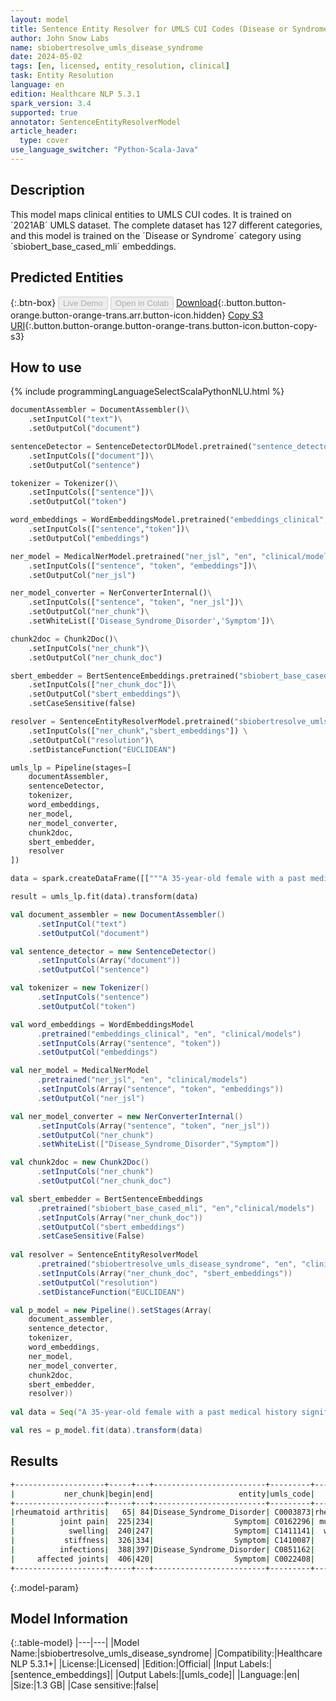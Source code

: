```yaml
---
layout: model
title: Sentence Entity Resolver for UMLS CUI Codes (Disease or Syndrome)
author: John Snow Labs
name: sbiobertresolve_umls_disease_syndrome
date: 2024-05-02
tags: [en, licensed, entity_resolution, clinical]
task: Entity Resolution
language: en
edition: Healthcare NLP 5.3.1
spark_version: 3.4
supported: true
annotator: SentenceEntityResolverModel
article_header:
  type: cover
use_language_switcher: "Python-Scala-Java"
---
```


## Description

This model maps clinical entities to UMLS CUI codes. It is trained on ´2021AB´ UMLS dataset. The complete dataset has 127 different categories, and this model is trained on the ´Disease or Syndrome´ category using ´sbiobert_base_cased_mli´ embeddings.

## Predicted Entities



{:.btn-box}
<button class="button button-orange" disabled>Live Demo</button>
<button class="button button-orange" disabled>Open in Colab</button>
[Download](https://s3.amazonaws.com/auxdata.johnsnowlabs.com/clinical/models/sbiobertresolve_umls_disease_syndrome_en_5.3.1_3.4_1714644434074.zip){:.button.button-orange.button-orange-trans.arr.button-icon.hidden}
[Copy S3 URI](s3://auxdata.johnsnowlabs.com/clinical/models/sbiobertresolve_umls_disease_syndrome_en_5.3.1_3.4_1714644434074.zip){:.button.button-orange.button-orange-trans.button-icon.button-copy-s3}

## How to use



<div class="tabs-box" markdown="1">
{% include programmingLanguageSelectScalaPythonNLU.html %}
  
```python
documentAssembler = DocumentAssembler()\
    .setInputCol("text")\
    .setOutputCol("document")

sentenceDetector = SentenceDetectorDLModel.pretrained("sentence_detector_dl_healthcare","en","clinical/models")\
    .setInputCols(["document"])\
    .setOutputCol("sentence")

tokenizer = Tokenizer()\
    .setInputCols(["sentence"])\
    .setOutputCol("token")

word_embeddings = WordEmbeddingsModel.pretrained("embeddings_clinical","en","clinical/models")\
    .setInputCols(["sentence","token"])\
    .setOutputCol("embeddings")

ner_model = MedicalNerModel.pretrained("ner_jsl", "en", "clinical/models")\
    .setInputCols(["sentence", "token", "embeddings"])\
    .setOutputCol("ner_jsl")

ner_model_converter = NerConverterInternal()\
    .setInputCols(["sentence", "token", "ner_jsl"])\
    .setOutputCol("ner_chunk")\
    .setWhiteList(['Disease_Syndrome_Disorder','Symptom'])\

chunk2doc = Chunk2Doc()\
    .setInputCols("ner_chunk")\
    .setOutputCol("ner_chunk_doc")

sbert_embedder = BertSentenceEmbeddings.pretrained("sbiobert_base_cased_mli",'en','clinical/models')\
    .setInputCols(["ner_chunk_doc"])\
    .setOutputCol("sbert_embeddings")\
    .setCaseSensitive(false)

resolver = SentenceEntityResolverModel.pretrained("sbiobertresolve_umls_disease_syndrome, en, clinical/models") \
    .setInputCols(["ner_chunk","sbert_embeddings"]) \
    .setOutputCol("resolution")\
    .setDistanceFunction("EUCLIDEAN")

umls_lp = Pipeline(stages=[
    documentAssembler,
    sentenceDetector,
    tokenizer,
    word_embeddings,
    ner_model,
    ner_model_converter,
    chunk2doc,
    sbert_embedder,
    resolver
])

data = spark.createDataFrame([["""A 35-year-old female with a past medical history significant for rheumatoid arthritis diagnosed 10 years ago, currently managed with methotrexate and prednisone, presented with a three-week history of progressively worsening joint pain and swelling, predominantly involving the wrists, knees, and ankles. She reported morning stiffness lasting over an hour. The patient denied any recent infections to the affected joints."""]]).toDF("text")

result = umls_lp.fit(data).transform(data)
```
```scala
val document_assembler = new DocumentAssembler()
      .setInputCol("text")
      .setOutputCol("document")

val sentence_detector = new SentenceDetector()
      .setInputCols(Array("document"))
      .setOutputCol("sentence")

val tokenizer = new Tokenizer()
      .setInputCols("sentence")
      .setOutputCol("token")

val word_embeddings = WordEmbeddingsModel
      .pretrained("embeddings_clinical", "en", "clinical/models")
      .setInputCols(Array("sentence", "token"))
      .setOutputCol("embeddings")

val ner_model = MedicalNerModel
      .pretrained("ner_jsl", "en", "clinical/models")
      .setInputCols(Array("sentence", "token", "embeddings"))
      .setOutputCol("ner_jsl")

val ner_model_converter = new NerConverterInternal()
      .setInputCols(Array("sentence", "token", "ner_jsl"))
      .setOutputCol("ner_chunk")
      .setWhiteList(["Disease_Syndrome_Disorder","Symptom"])

val chunk2doc = new Chunk2Doc()
      .setInputCols("ner_chunk")
      .setOutputCol("ner_chunk_doc")

val sbert_embedder = BertSentenceEmbeddings
      .pretrained("sbiobert_base_cased_mli", "en","clinical/models")
      .setInputCols(Array("ner_chunk_doc"))
      .setOutputCol("sbert_embeddings")
      .setCaseSensitive(False)
    
val resolver = SentenceEntityResolverModel
      .pretrained("sbiobertresolve_umls_disease_syndrome", "en", "clinical/models")
      .setInputCols(Array("ner_chunk_doc", "sbert_embeddings"))
      .setOutputCol("resolution")
      .setDistanceFunction("EUCLIDEAN")

val p_model = new Pipeline().setStages(Array(
    document_assembler,
    sentence_detector,
    tokenizer,
    word_embeddings,
    ner_model,
    ner_model_converter,
    chunk2doc,
    sbert_embedder,
    resolver))
    
val data = Seq("A 35-year-old female with a past medical history significant for rheumatoid arthritis diagnosed 10 years ago, currently managed with methotrexate and prednisone, presented with a three-week history of progressively worsening joint pain and swelling, predominantly involving the wrists, knees, and ankles. She reported morning stiffness lasting over an hour. The patient denied any recent infections to the affected joints.").toDF("text")  

val res = p_model.fit(data).transform(data)
```
</div>

## Results

```bash
+--------------------+-----+---+-------------------------+---------+--------------------+------------------------------------------------------------+------------------------------------------------------------+
|           ner_chunk|begin|end|                   entity|umls_code|       resolved_text|                                               all_k_results|                                           all_k_resolutions|
+--------------------+-----+---+-------------------------+---------+--------------------+------------------------------------------------------------+------------------------------------------------------------+
|rheumatoid arthritis|   65| 84|Disease_Syndrome_Disorder| C0003873|rheumatoid arthritis|C0003873:::C0857204:::C0035436:::C3842272:::C0241786:::C0...|rheumatoid arthritis:::rheumatoid arthropathy:::rheumatic...|
|          joint pain|  225|234|                  Symptom| C0162296| multiple joint pain|C0162296:::C0748680:::C0423690:::C0553642:::C5700083:::C0...|multiple joint pain:::shoulder pain exertional:::facet jo...|
|            swelling|  240|247|                  Symptom| C1411141|  wandering swelling|C1411141:::C0037580:::C0281913:::C2938877:::C0497156:::C0...|wandering swelling:::soft tissue swelling:::muscles swell...|
|           stiffness|  326|334|                  Symptom| C1410087|    stiffness; spine|C1410087:::C0014481:::C1861404:::C0277460:::C5554232:::C0...|stiffness; spine:::stiff sickness:::thumbs, stiff:::scaly...|
|          infections|  388|397|Disease_Syndrome_Disorder| C0851162|          infections|C0851162:::C0578491:::C0009450:::C0747002:::C0858744:::C0...|infections:::infections site:::infection:::infections op:...|
|     affected joints|  406|420|                  Symptom| C0022408|   joint dysfunction|C0022408:::C0409271:::C5191746:::C0231586:::C4280547:::C0...|joint dysfunction:::derangement of multiple joints:::diso...|
+--------------------+-----+---+-------------------------+---------+--------------------+------------------------------------------------------------+------------------------------------------------------------+
```

{:.model-param}
## Model Information

{:.table-model}
|---|---|
|Model Name:|sbiobertresolve_umls_disease_syndrome|
|Compatibility:|Healthcare NLP 5.3.1+|
|License:|Licensed|
|Edition:|Official|
|Input Labels:|[sentence_embeddings]|
|Output Labels:|[umls_code]|
|Language:|en|
|Size:|1.3 GB|
|Case sensitive:|false|
